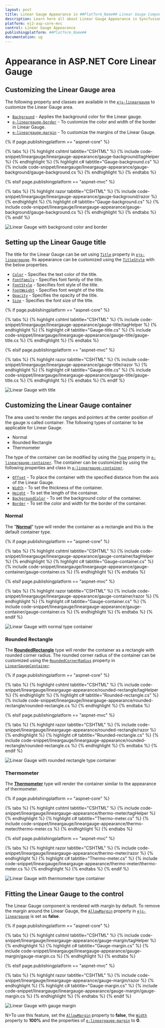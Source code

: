 ```yaml
---
layout: post
title: Linear Gauge Appearance in ##Platform_Name## Linear Gauge Component
description: Learn here all about Linear Gauge Appearance in Syncfusion ##Platform_Name## Linear Gauge component of Syncfusion Essential JS 2 and more.
platform: ej2-asp-core-mvc
control: Linear Gauge Appearance
publishingplatform: ##Platform_Name##
documentation: ug
---
```



# Appearance in ASP.NET Core Linear Gauge

## Customizing the Linear Gauge area

The following property and classes are available in the [`ejs-lineargauge`](https://help.syncfusion.com/cr/aspnetcore-js2/Syncfusion.EJ2.LinearGauge.LinearGauge.html) to customize the Linear Gauge area.

* [`Background`](https://help.syncfusion.com/cr/aspnetcore-js2/Syncfusion.EJ2.LinearGauge.LinearGauge.html#Syncfusion_EJ2_LinearGauge_LinearGauge_Background) - Applies the background color for the Linear gauge.
* [`e-lineargauge-border`](https://help.syncfusion.com/cr/aspnetcore-js2/Syncfusion.EJ2.LinearGauge.LinearGaugeBorder.html) - To customize the color and width of the border in Linear Gauge.
* [`e-lineargauge-margin`](https://help.syncfusion.com/cr/aspnetcore-js2/Syncfusion.EJ2.LinearGauge.LinearGaugeMargin.html) - To customize the margins of the Linear Gauge.

{% if page.publishingplatform == "aspnet-core" %}

{% tabs %}
{% highlight cshtml tabtitle="CSHTML" %}
{% include code-snippet/lineargauge/lineargauge-appearance/gauge-background/tagHelper %}
{% endhighlight %}
{% highlight c# tabtitle="Gauge-background.cs" %}
{% include code-snippet/lineargauge/lineargauge-appearance/gauge-background/gauge-background.cs %}
{% endhighlight %}
{% endtabs %}

{% elsif page.publishingplatform == "aspnet-mvc" %}

{% tabs %}
{% highlight razor tabtitle="CSHTML" %}
{% include code-snippet/lineargauge/lineargauge-appearance/gauge-background/razor %}
{% endhighlight %}
{% highlight c# tabtitle="Gauge-background.cs" %}
{% include code-snippet/lineargauge/lineargauge-appearance/gauge-background/gauge-background.cs %}
{% endhighlight %}
{% endtabs %}
{% endif %}



![Linear Gauge with background color and border](../linear-gauge/images/gauge-background.png)

## Setting up the Linear Gauge title

The title for the Linear Gauge can be set using [`Title`](https://help.syncfusion.com/cr/aspnetcore-js2/Syncfusion.EJ2.LinearGauge.LinearGauge.html#Syncfusion_EJ2_LinearGauge_LinearGauge_Title) property in [`ejs-lineargauge`](https://help.syncfusion.com/cr/aspnetcore-js2/Syncfusion.EJ2.LinearGauge.LinearGauge.html). Its appearance can be customized using the [`TitleStyle`](https://help.syncfusion.com/cr/aspnetcore-js2/Syncfusion.EJ2.LinearGauge.LinearGaugeTitleStyleLinearGauge.html) with the below properties.

* [`Color`](https://help.syncfusion.com/cr/aspnetcore-js2/Syncfusion.EJ2.LinearGauge.LinearGaugeFont.html#Syncfusion_EJ2_LinearGauge_LinearGaugeFont_Color) - Specifies the text color of the title.
* [`FontFamily`](https://help.syncfusion.com/cr/aspnetcore-js2/Syncfusion.EJ2.LinearGauge.LinearGaugeFont.html#Syncfusion_EJ2_LinearGauge_LinearGaugeFont_FontFamily) - Specifies font family of the title.
* [`FontStyle`](https://help.syncfusion.com/cr/aspnetcore-js2/Syncfusion.EJ2.LinearGauge.LinearGaugeFont.html#Syncfusion_EJ2_LinearGauge_LinearGaugeFont_FontStyle) - Specifies font style of the title.
* [`FontWeight`](https://help.syncfusion.com/cr/aspnetcore-js2/Syncfusion.EJ2.LinearGauge.LinearGaugeFont.html#Syncfusion_EJ2_LinearGauge_LinearGaugeFont_FontWeight) - Specifies font weight of the title.
* [`Opacity`](https://help.syncfusion.com/cr/aspnetcore-js2/Syncfusion.EJ2.LinearGauge.LinearGaugeFont.html#Syncfusion_EJ2_LinearGauge_LinearGaugeFont_Opacity) - Specifies the opacity of the title.
* [`Size`](https://help.syncfusion.com/cr/aspnetcore-js2/Syncfusion.EJ2.LinearGauge.LinearGaugeFont.html#Syncfusion_EJ2_LinearGauge_LinearGaugeFont_Size) - Specifies the font size of the title.

{% if page.publishingplatform == "aspnet-core" %}

{% tabs %}
{% highlight cshtml tabtitle="CSHTML" %}
{% include code-snippet/lineargauge/lineargauge-appearance/gauge-title/tagHelper %}
{% endhighlight %}
{% highlight c# tabtitle="Gauge-title.cs" %}
{% include code-snippet/lineargauge/lineargauge-appearance/gauge-title/gauge-title.cs %}
{% endhighlight %}
{% endtabs %}

{% elsif page.publishingplatform == "aspnet-mvc" %}

{% tabs %}
{% highlight razor tabtitle="CSHTML" %}
{% include code-snippet/lineargauge/lineargauge-appearance/gauge-title/razor %}
{% endhighlight %}
{% highlight c# tabtitle="Gauge-title.cs" %}
{% include code-snippet/lineargauge/lineargauge-appearance/gauge-title/gauge-title.cs %}
{% endhighlight %}
{% endtabs %}
{% endif %}



![Linear Gauge with title](../linear-gauge/images/gauge-titles.png)

## Customizing the Linear Gauge container

The area used to render the ranges and pointers at the center position of the gauge is called container. The following types of container to be applicable for Linear Gauge.

* Normal
* Rounded Rectangle
* Thermometer

The type of the container can be modified by using the [`Type`](https://help.syncfusion.com/cr/aspnetcore-js2/Syncfusion.EJ2.LinearGauge.LinearGaugeContainer.html#Syncfusion_EJ2_LinearGauge_LinearGaugeContainer_Type) property in [`e-lineargauge-container`](https://help.syncfusion.com/cr/aspnetcore-js2/Syncfusion.EJ2.LinearGauge.LinearGaugeContainer.html). The container can be customized by using the following properties and class in [`e-lineargauge-container`](https://help.syncfusion.com/cr/aspnetcore-js2/Syncfusion.EJ2.LinearGauge.LinearGaugeContainer.html).

* [`Offset`](https://help.syncfusion.com/cr/aspnetcore-js2/Syncfusion.EJ2.LinearGauge.LinearGaugeContainer.html#Syncfusion_EJ2_LinearGauge_LinearGaugeContainer_Offset) - To place the container with the specified distance from the axis of the Linear Gauge.
* [`Width`](https://help.syncfusion.com/cr/aspnetcore-js2/Syncfusion.EJ2.LinearGauge.LinearGaugeContainer.html#Syncfusion_EJ2_LinearGauge_LinearGaugeContainer_Width) - To set the thickness of the container.
* [`Height`](https://help.syncfusion.com/cr/aspnetcore-js2/Syncfusion.EJ2.LinearGauge.LinearGaugeContainer.html#Syncfusion_EJ2_LinearGauge_LinearGaugeContainer_Height) - To set the length of the container.
* [`BackgroundColor`](https://help.syncfusion.com/cr/aspnetcore-js2/Syncfusion.EJ2.LinearGauge.LinearGaugeContainer.html#Syncfusion_EJ2_LinearGauge_LinearGaugeContainer_BackgroundColor) - To set the background color of the container.
* [`Border`](https://help.syncfusion.com/cr/aspnetcore-js2/Syncfusion.EJ2.LinearGauge.LinearGaugeContainer.html#Syncfusion_EJ2_LinearGauge_LinearGaugeContainer_Border) - To set the color and width for the border of the container.

### Normal

The "[**Normal**](https://help.syncfusion.com/cr/aspnetcore-js2/Syncfusion.EJ2.LinearGauge.ContainerType.html#Syncfusion_EJ2_LinearGauge_ContainerType_Normal)" type will render the container as a rectangle and this is the default container type.

{% if page.publishingplatform == "aspnet-core" %}

{% tabs %}
{% highlight cshtml tabtitle="CSHTML" %}
{% include code-snippet/lineargauge/lineargauge-appearance/gauge-container/tagHelper %}
{% endhighlight %}
{% highlight c# tabtitle="Gauge-container.cs" %}
{% include code-snippet/lineargauge/lineargauge-appearance/gauge-container/gauge-container.cs %}
{% endhighlight %}
{% endtabs %}

{% elsif page.publishingplatform == "aspnet-mvc" %}

{% tabs %}
{% highlight razor tabtitle="CSHTML" %}
{% include code-snippet/lineargauge/lineargauge-appearance/gauge-container/razor %}
{% endhighlight %}
{% highlight c# tabtitle="Gauge-container.cs" %}
{% include code-snippet/lineargauge/lineargauge-appearance/gauge-container/gauge-container.cs %}
{% endhighlight %}
{% endtabs %}
{% endif %}



![Linear Gauge with normal type container](../linear-gauge/images/container-normal.png)

### Rounded Rectangle

The [**RoundedRectangle**](https://help.syncfusion.com/cr/aspnetcore-js2/Syncfusion.EJ2.LinearGauge.ContainerType.html#Syncfusion_EJ2_LinearGauge_ContainerType_RoundedRectangle) type will render the container as a rectangle with rounded corner radius. The rounded corner radius of the container can be customized using the [`RoundedCornerRadius`](https://help.syncfusion.com/cr/aspnetcore-js2/Syncfusion.EJ2.LinearGauge.LinearGaugeContainer.html#Syncfusion_EJ2_LinearGauge_LinearGaugeContainer_RoundedCornerRadius) property in [`LinearGaugeContainer`](https://help.syncfusion.com/cr/aspnetcore-js2/Syncfusion.EJ2.LinearGauge.LinearGaugeContainer.html).

{% if page.publishingplatform == "aspnet-core" %}

{% tabs %}
{% highlight cshtml tabtitle="CSHTML" %}
{% include code-snippet/lineargauge/lineargauge-appearance/rounded-rectangle/tagHelper %}
{% endhighlight %}
{% highlight c# tabtitle="Rounded-rectangle.cs" %}
{% include code-snippet/lineargauge/lineargauge-appearance/rounded-rectangle/rounded-rectangle.cs %}
{% endhighlight %}
{% endtabs %}

{% elsif page.publishingplatform == "aspnet-mvc" %}

{% tabs %}
{% highlight razor tabtitle="CSHTML" %}
{% include code-snippet/lineargauge/lineargauge-appearance/rounded-rectangle/razor %}
{% endhighlight %}
{% highlight c# tabtitle="Rounded-rectangle.cs" %}
{% include code-snippet/lineargauge/lineargauge-appearance/rounded-rectangle/rounded-rectangle.cs %}
{% endhighlight %}
{% endtabs %}
{% endif %}



![Linear Gauge with rounded rectangle type container](../linear-gauge/images/rounded-rectangle.png)

### Thermometer

The [**Thermometer**](https://help.syncfusion.com/cr/aspnetcore-js2/Syncfusion.EJ2.LinearGauge.ContainerType.html#Syncfusion_EJ2_LinearGauge_ContainerType_Thermometer) type will render the container similar to the appearance of thermometer.

{% if page.publishingplatform == "aspnet-core" %}

{% tabs %}
{% highlight cshtml tabtitle="CSHTML" %}
{% include code-snippet/lineargauge/lineargauge-appearance/thermo-meter/tagHelper %}
{% endhighlight %}
{% highlight c# tabtitle="Thermo-meter.cs" %}
{% include code-snippet/lineargauge/lineargauge-appearance/thermo-meter/thermo-meter.cs %}
{% endhighlight %}
{% endtabs %}

{% elsif page.publishingplatform == "aspnet-mvc" %}

{% tabs %}
{% highlight razor tabtitle="CSHTML" %}
{% include code-snippet/lineargauge/lineargauge-appearance/thermo-meter/razor %}
{% endhighlight %}
{% highlight c# tabtitle="Thermo-meter.cs" %}
{% include code-snippet/lineargauge/lineargauge-appearance/thermo-meter/thermo-meter.cs %}
{% endhighlight %}
{% endtabs %}
{% endif %}



![Linear Gauge with thermometer type container](../linear-gauge/images/thermometer.png)

## Fitting the Linear Gauge to the control

The Linear Gauge component is rendered with margin by default. To remove the margin around the Linear Gauge, the [`AllowMargin`](https://help.syncfusion.com/cr/aspnetcore-js2/Syncfusion.EJ2.LinearGauge.LinearGauge.html#Syncfusion_EJ2_LinearGauge_LinearGauge_AllowMargin) property in [`ejs-lineargauge`](https://help.syncfusion.com/cr/aspnetcore-js2/Syncfusion.EJ2.LinearGauge.LinearGauge.html) is set as **false**.

{% if page.publishingplatform == "aspnet-core" %}

{% tabs %}
{% highlight cshtml tabtitle="CSHTML" %}
{% include code-snippet/lineargauge/lineargauge-appearance/gauge-margin/tagHelper %}
{% endhighlight %}
{% highlight c# tabtitle="Gauge-margin.cs" %}
{% include code-snippet/lineargauge/lineargauge-appearance/gauge-margin/gauge-margin.cs %}
{% endhighlight %}
{% endtabs %}

{% elsif page.publishingplatform == "aspnet-mvc" %}

{% tabs %}
{% highlight razor tabtitle="CSHTML" %}
{% include code-snippet/lineargauge/lineargauge-appearance/gauge-margin/razor %}
{% endhighlight %}
{% highlight c# tabtitle="Gauge-margin.cs" %}
{% include code-snippet/lineargauge/lineargauge-appearance/gauge-margin/gauge-margin.cs %}
{% endhighlight %}
{% endtabs %}
{% endif %}



![Linear Gauge with gauge margin](../linear-gauge/images/allow-margins.png)

N>To use this feature, set the [`AllowMargin`](https://help.syncfusion.com/cr/aspnetcore-js2/Syncfusion.EJ2.LinearGauge.LinearGauge.html#Syncfusion_EJ2_LinearGauge_LinearGauge_AllowMargin) property to **false**, the [`Width`](https://help.syncfusion.com/cr/aspnetcore-js2/Syncfusion.EJ2.LinearGauge.LinearGauge.html#Syncfusion_EJ2_LinearGauge_LinearGauge_Width) property to **100%** and the properties of [`e-lineargauge-margin`](https://help.syncfusion.com/cr/aspnetcore-js2/Syncfusion.EJ2.LinearGauge.LinearGaugeMargin.html) to **0**.